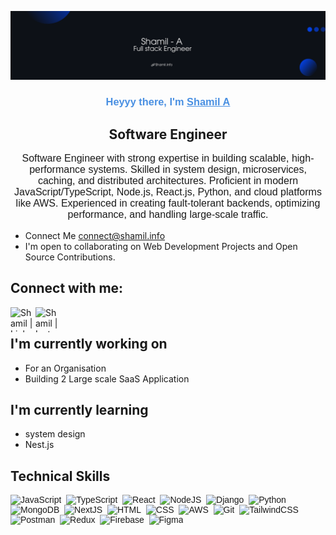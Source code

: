 <p align="center">
  <a href="https://www.shamil.website/" target="_blank" rel="noreferrer"><img src="https://raw.githubusercontent.com/Shaamiilll/Shaamiilll/main/images/Git.png" alt="my banner"></a>
</p>

<h3 align="center" style="font-family:'Poppins', sans-serif; color:#4A90E2;">
Heyyy there, I'm <a href="https://www.shamil.website/" target="_blank" rel="noreferrer" style="color:#4A90E2; font-family:'Poppins', sans-serif;">Shamil A</a>
</h3>


<h2 align="center">
  Software Engineer
</h2>

<p align="center" style="font-family:'Poppins', sans-serif; font-size:16px;">
  Software Engineer with strong expertise in building scalable, high-performance systems. Skilled in system design, microservices, caching, and distributed architectures.
  Proficient in modern JavaScript/TypeScript, Node.js, React.js, Python, and cloud platforms like AWS.
  Experienced in creating fault-tolerant backends, optimizing performance, and handling large-scale traffic.
</p>


- Connect Me [connect@shamil.info](mailto:Shamilamiyan@gmail.com)
- I'm open to collaborating on Web Development Projects and Open Source Contributions.

## Connect with me:

<a href="https://www.linkedin.com/in/shamilamiyan/"><img align="left" src="https://github.com/Scar1109/skill-icons/blob/Scar1109/icons/LinkedIn.svg" alt="Shamil | LinkedIn" width="40" height="40"/></a>
<a href="https://www.instagram.com/shaamiilll/"><img align="left" src="https://github.com/Scar1109/skill-icons/blob/Scar1109/icons/Instagram.svg" alt="Shamil | Instagram" width="40" height="40"/></a>
</br>

## I'm currently working on

- For an Organisation
- Building 2 Large scale SaaS Application

## I'm currently learning

- system design
- Nest.js

## Technical Skills
<div style="font-family:'Poppins', sans-serif; font-size:14px;">
  <img src="https://github.com/Scar1109/skill-icons/blob/Scar1109/icons/JavaScript.svg" title="JavaScript" alt="JavaScript" width="40" height="40"/>&nbsp;
  <img src="https://github.com/Scar1109/skill-icons/blob/Scar1109/icons/TypeScript.svg" title="ts" alt="TypeScript" width="40" height="40"/>&nbsp;
  <img src="https://github.com/Scar1109/skill-icons/blob/Scar1109/icons/React-Dark.svg" title="React" alt="React" width="40" height="40"/>&nbsp;
  <img src="https://github.com/Scar1109/skill-icons/blob/Scar1109/icons/NodeJS-Dark.svg" title="NodeJS" alt="NodeJS" width="40" height="40"/>&nbsp;
  <img src="https://github.com/Scar1109/skill-icons/blob/Scar1109/icons/Django.svg" title="django" alt="Django" width="40" height="40"/>&nbsp;
  <img src="https://github.com/Scar1109/skill-icons/blob/Scar1109/icons/Python-Dark.svg" title="python" alt="Python" width="40" height="40"/>&nbsp;
  <img src="https://github.com/Scar1109/skill-icons/blob/Scar1109/icons/MongoDB.svg" title="MongoDB" alt="MongoDB" width="40" height="40"/>&nbsp;
  <img src="https://github.com/Scar1109/skill-icons/blob/Scar1109/icons/NextJS-Dark.svg" title="NextJS" alt="NextJS" width="40" height="40"/>&nbsp;
  <img src="https://github.com/Scar1109/skill-icons/blob/Scar1109/icons/HTML.svg" title="HTML5" alt="HTML" width="40" height="40"/>&nbsp;
  <img src="https://github.com/Scar1109/skill-icons/blob/Scar1109/icons/CSS.svg" title="CSS3" alt="CSS" width="40" height="40"/>&nbsp;
  <img src="https://github.com/Scar1109/skill-icons/blob/Scar1109/icons/AWS-Dark.svg" title="AWS" alt="AWS" width="40" height="40"/>&nbsp;
  <img src="https://github.com/Scar1109/skill-icons/blob/Scar1109/icons/Git.svg" title="Git" alt="Git" width="40" height="40"/>&nbsp;
  <img src="https://github.com/Scar1109/skill-icons/blob/Scar1109/icons/TailwindCSS-Dark.svg" title="TailwindCSS" alt="TailwindCSS" width="40" height="40"/>&nbsp;
  <img src="https://github.com/Scar1109/skill-icons/blob/Scar1109/icons/Postman.svg" title="Postman" alt="Postman" width="40" height="40"/>&nbsp;
  <img src="https://github.com/Scar1109/skill-icons/blob/Scar1109/icons/Redux.svg" title="Redux" alt="Redux" width="40" height="40"/>&nbsp;
  <img src="https://github.com/Scar1109/skill-icons/blob/Scar1109/icons/Firebase-Dark.svg" title="Firebase" alt="Firebase" width="40" height="40"/>&nbsp;
  <img src="https://github.com/Scar1109/skill-icons/blob/Scar1109/icons/Figma-Dark.svg" title="Figma" alt="Figma" width="40" height="40"/>&nbsp;
</div>
